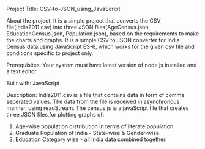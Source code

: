 Project Title: CSV-to-JSON_using_JavaScript

About the project: It is a simple project that converts the CSV file(India2011.csv) into three JSON files(AgeCensus.json, EducationCensus.json, Population.json), based on the requirements to make the charts and graphs. It is a simple CSV to JSON converter for India Census data,using JavaScript ES-6, which works for the given csv file and conditions specific to project only.

Prerequisites: Your system must have latest version of node js installed and a text editor.

Built with: JavaScript

Description: India2011.csv is a file that contains data in form of comma seperated values. The data from the file is received in asynchronous manner, using readStream. The census.js ia a javaScript file that creates three JSON files,for plotting graphs of:

1. Age-wise population distribution in terms of literate population.
2. Graduate Population of India - State-wise & Gender-wise.
3. Education Category wise - all India data combined together.

